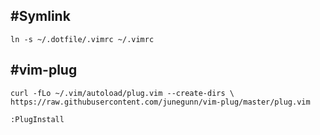 #Symlink
------------------------
`ln -s ~/.dotfile/.vimrc ~/.vimrc`

#vim-plug
---------------------
`curl -fLo ~/.vim/autoload/plug.vim --create-dirs \
  https://raw.githubusercontent.com/junegunn/vim-plug/master/plug.vim`
  
`:PlugInstall`

